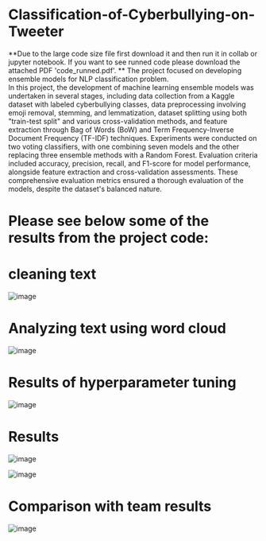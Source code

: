 # Classification-of-Cyberbullying-on-Tweeter
**Due to the large code size file first download it and then run it in collab or jupyter notebook. 
If you want to see runned code please download the attached PDF 'code_runned.pdf'. **
The project focused on developing ensemble models for NLP classification problem.  
In this project, the development of machine learning ensemble models was undertaken in several stages, including data collection from a Kaggle dataset with labeled cyberbullying classes, 
data preprocessing involving emoji removal, stemming, and lemmatization, dataset splitting using both "train-test split" and various cross-validation methods, 
and feature extraction through Bag of Words (BoW) and Term Frequency-Inverse Document Frequency (TF-IDF) techniques. 
Experiments were conducted on two voting classifiers, with one combining seven models and the other replacing three ensemble methods with a Random Forest. 
Evaluation criteria included accuracy, precision, recall, and F1-score for model performance, alongside feature extraction and cross-validation assessments. 
These comprehensive evaluation metrics ensured a thorough evaluation of the models, despite the dataset's balanced nature.

# Please see below some of the results from the project code:
# cleaning text 
![image](https://github.com/PatrykMprojects/Classification-of-Cyberbullying-on-Tweeter/assets/78304814/dd44fad9-c375-4110-b39d-7d19533723fa)

# Analyzing text using word cloud
![image](https://github.com/PatrykMprojects/Classification-of-Cyberbullying-on-Tweeter/assets/78304814/64156b40-e3e2-4a1c-84bf-f17124e32d37)

# Results of hyperparameter tuning 
![image](https://github.com/PatrykMprojects/Classification-of-Cyberbullying-on-Tweeter/assets/78304814/9da5cfa0-caa1-4c85-9ab5-f58a5cc63910)

# Results
![image](https://github.com/PatrykMprojects/Classification-of-Cyberbullying-on-Tweeter/assets/78304814/3c15dcbe-58d3-4aaa-8d67-ec2a00f0a59c)

![image](https://github.com/PatrykMprojects/Classification-of-Cyberbullying-on-Tweeter/assets/78304814/ee05abff-e401-4e00-b5d3-d9cf9f969a9f)

# Comparison with team results 
![image](https://github.com/PatrykMprojects/Classification-of-Cyberbullying-on-Tweeter/assets/78304814/d184649a-9141-4a9f-87b0-c14fa386a424)






